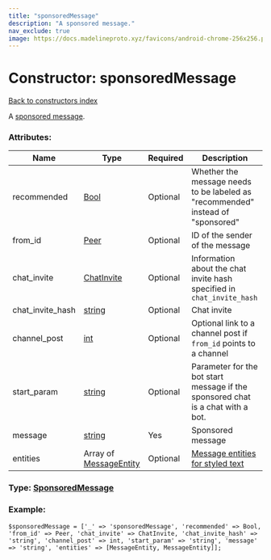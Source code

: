 ```yaml
---
title: "sponsoredMessage"
description: "A sponsored message."
nav_exclude: true
image: https://docs.madelineproto.xyz/favicons/android-chrome-256x256.png
---
```

# Constructor: sponsoredMessage  
[Back to constructors index](/API_docs/constructors/index.html)



A [sponsored message](https://core.telegram.org/api/sponsored-messages).

### Attributes:

| Name     |    Type       | Required | Description |
|----------|---------------|----------|-------------|
|recommended|[Bool](/API_docs/types/Bool.html) | Optional|Whether the message needs to be labeled as "recommended" instead of "sponsored"|
|from\_id|[Peer](/API_docs/types/Peer.html) | Optional|ID of the sender of the message|
|chat\_invite|[ChatInvite](/API_docs/types/ChatInvite.html) | Optional|Information about the chat invite hash specified in `chat_invite_hash`|
|chat\_invite\_hash|[string](/API_docs/types/string.html) | Optional|Chat invite|
|channel\_post|[int](/API_docs/types/int.html) | Optional|Optional link to a channel post if `from_id` points to a channel|
|start\_param|[string](/API_docs/types/string.html) | Optional|Parameter for the bot start message if the sponsored chat is a chat with a bot.|
|message|[string](/API_docs/types/string.html) | Yes|Sponsored message|
|entities|Array of [MessageEntity](/API_docs/types/MessageEntity.html) | Optional|[Message entities for styled text](https://core.telegram.org/api/entities)|



### Type: [SponsoredMessage](/API_docs/types/SponsoredMessage.html)


### Example:

```
$sponsoredMessage = ['_' => 'sponsoredMessage', 'recommended' => Bool, 'from_id' => Peer, 'chat_invite' => ChatInvite, 'chat_invite_hash' => 'string', 'channel_post' => int, 'start_param' => 'string', 'message' => 'string', 'entities' => [MessageEntity, MessageEntity]];
```  

